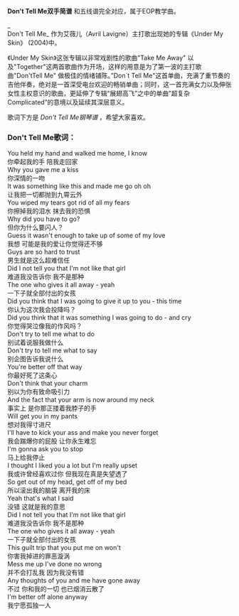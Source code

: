 

**Don't Tell Me双手简谱** 和五线谱完全对应，属于EOP教学曲。

_  
Don't Tell Me_ 作为艾薇儿（Avril Lavigne）主打歌出现她的专辑《Under My Skin》 (2004)中。

  
《Under My Skin》这张专辑以非常戏剧性的歌曲"Take Me Away"
以及"Together"这两首歌曲作为开场，这样的用意是为了第一波的主打歌曲"Don'tTell Me" 做极佳的情绪铺陈。”Don`t Tell
Me"这首单曲，充满了重节奏的吉他伴奏，绝对是一首深受电台欢迎的畅销单曲；同时，这一首充满女力以及伸张女性主权意识的歌曲，更延伸了专辑“展翅高飞”之中的单曲”超复杂Complicated”的意境以及延续其深层意义。

  
歌词下方是 _Don't Tell Me钢琴谱_ ，希望大家喜欢。

### Don't Tell Me歌词：

You held my hand and walked me home, I know  
你牵起我的手 陪我走回家  
Why you gave me a kiss  
你深情的一吻  
It was something like this and made me go oh oh  
让我把一切都抛到九霄云外  
You wiped my tears got rid of all my fears  
你擦掉我的泪水 抹去我的恐惧  
Why did you have to go?  
但你为什么要闪人？  
Guess it wasn't enough to take up of some of my love  
我想 可能是我的爱让你觉得还不够  
Guys are so hard to trust  
男生就是这么超难信任  
Did I not tell you that I'm not like that girl  
难道我没告诉你 我不是那种  
The one who gives it all away - yeah  
一下子就全部付出的女孩  
Did you think that I was going to give it up to you - this time  
你认为这次我会投降吗？  
Did you think that it was something I was going to do - and cry  
你觉得哭泣像我的作风吗？  
Don't try to tell me what to do  
别试着说服我做什么  
Don't try to tell me what to say  
别企图告诉我说什么  
You're better off that way  
你最好死了这条心  
Don't think that your charm  
别以为你有致命吸引力  
And the fact that your arm is now around my neck  
事实上 是你那正搂着我脖子的手  
Will get you in my pants  
想对我得寸进尺  
I'll have to kick your ass and make you never forget  
我会踹爆你的屁股 让你永生难忘  
I'm gonna ask you to stop  
马上给我停止  
I thought I liked you a lot but I'm really upset  
我或许曾经喜欢过你 但我现在真是失望透了  
So get out of my head, get off of my bed  
所以滚出我的脑袋 离开我的床  
Yeah that's what I said  
没错 这就是我的意思  
Did I not tell you that I'm not like that girl  
难道我没告诉你 我不是那种  
The one who gives it all away - yeah  
一下子就全部付出的女孩  
This guilt trip that you put me on won't  
你害我掉进的罪恶漩涡  
Mess me up I've done no wrong  
并不会打乱我 因为我没有错  
Any thoughts of you and me have gone away  
不过 你和我的一切 也已烟消云散了  
I'm better off alone anyway  
我宁愿孤独一人

